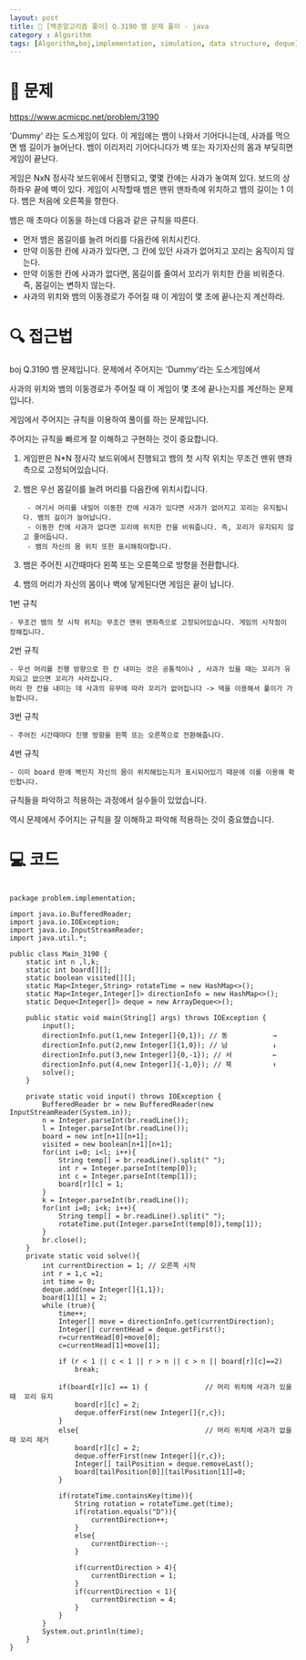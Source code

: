 ```yaml
---
layout: post
title: 📖 [백준알고리즘 풀이] Q.3190 뱀 문제 풀이 - java
category : Algorithm
tags: [Algorithm,boj,implementation, simulation, data structure, deque]
---
```

# 📖 문제
https://www.acmicpc.net/problem/3190

 'Dummy' 라는 도스게임이 있다. 이 게임에는 뱀이 나와서 기어다니는데, 사과를 먹으면 뱀 길이가 늘어난다. 뱀이 이리저리 기어다니다가 벽 또는 자기자신의 몸과 부딪히면 게임이 끝난다.

게임은 NxN 정사각 보드위에서 진행되고, 몇몇 칸에는 사과가 놓여져 있다. 보드의 상하좌우 끝에 벽이 있다. 게임이 시작할때 뱀은 맨위 맨좌측에 위치하고 뱀의 길이는 1 이다. 뱀은 처음에 오른쪽을 향한다.

뱀은 매 초마다 이동을 하는데 다음과 같은 규칙을 따른다.

- 먼저 뱀은 몸길이를 늘려 머리를 다음칸에 위치시킨다.
- 만약 이동한 칸에 사과가 있다면, 그 칸에 있던 사과가 없어지고 꼬리는 움직이지 않는다.
- 만약 이동한 칸에 사과가 없다면, 몸길이를 줄여서 꼬리가 위치한 칸을 비워준다. 즉, 몸길이는 변하지 않는다.
- 사과의 위치와 뱀의 이동경로가 주어질 때 이 게임이 몇 초에 끝나는지 계산하라.

# 🔍 접근법

boj Q.3190 뱀 문제입니다. 문제에서 주어지는 'Dummy'라는 도스게임에서

사과의 위치와 뱀의 이동경로가 주어질 때 이 게임이 몇 초에 끝나는지를 계산하는 문제입니다.

게임에서 주어지는 규칙을 이용하여 풀이를 하는 문제입니다.

주어지는 규칙을 빠르게 잘 이해하고 구현하는 것이 중요합니다.

1. 게임판은 N*N 정사각 보드위에서 진행되고 뱀의 첫 시작 위치는 무조건 맨위 맨좌측으로 고정되어있습니다.
2. 뱀은 우선 몸길이를 늘려 머리를 다음칸에 위치시킵니다.
        
        - 여기서 머리를 내밀어 이동한 칸에 사과가 있다면 사과가 없어지고 꼬리는 유지됩니다. 뱀의 길이가 늘어납니다.
        - 이동한 칸에 사과가 없다면 꼬리에 위치한 칸을 비워줍니다. 즉, 꼬리가 유지되지 않고 줄어듭니다.
        - 뱀의 자신의 몸 위치 또한 표시해줘야합니다.

3. 뱀은 주어진 시간때마다 왼쪽 또는 오른쪽으로 방향을 전환합니다.

4. 뱀의 머리가 자신의 몸이나 벽에 닿게된다면 게임은 끝이 납니다.


1번 규칙
            
    - 무조건 뱀의 첫 시작 위치는 무조건 맨위 맨좌측으로 고정되어있습니다. 게임의 시작점이 정해집니다.

2번 규칙
    
    - 우선 머리를 진행 방향으로 한 칸 내미는 것은 공통적이나 , 사과가 있을 때는 꼬리가 유지되고 없으면 꼬리가 사라집니다. 
    머리 한 칸을 내미는 데 사과의 유무에 따라 꼬리가 없어집니다 -> 덱을 이용해서 풀이가 가능합니다.

3번 규칙

    - 주어진 시간때마다 진행 방향을 왼쪽 또는 오른쪽으로 전환해줍니다.

4번 규칙

    - 이미 board 판에 벽인지 자신의 몸이 위치해있는지가 표시되어있기 때문에 이를 이용해 확인합니다.
     
규칙들을 파악하고 적용하는 과정에서 실수들이 있었습니다.

역시 문제에서 주어지는 규칙을 잘 이해하고 파악해 적용하는 것이 중요했습니다.

# 💻 코드

```

package problem.implementation;

import java.io.BufferedReader;
import java.io.IOException;
import java.io.InputStreamReader;
import java.util.*;

public class Main_3190 {
    static int n ,l,k;
    static int board[][];
    static boolean visited[][];
    static Map<Integer,String> rotateTime = new HashMap<>();
    static Map<Integer,Integer[]> directionInfo = new HashMap<>();
    static Deque<Integer[]> deque = new ArrayDeque<>();

    public static void main(String[] args) throws IOException {
        input();
        directionInfo.put(1,new Integer[]{0,1}); // 동           →
        directionInfo.put(2,new Integer[]{1,0}); // 남           ↓
        directionInfo.put(3,new Integer[]{0,-1}); // 서          ←
        directionInfo.put(4,new Integer[]{-1,0}); // 북          ↑
        solve();
    }

    private static void input() throws IOException {
        BufferedReader br = new BufferedReader(new InputStreamReader(System.in));
        n = Integer.parseInt(br.readLine());
        l = Integer.parseInt(br.readLine());
        board = new int[n+1][n+1];
        visited = new boolean[n+1][n+1];
        for(int i=0; i<l; i++){
            String temp[] = br.readLine().split(" ");
            int r = Integer.parseInt(temp[0]);
            int c = Integer.parseInt(temp[1]);
            board[r][c] = 1;
        }
        k = Integer.parseInt(br.readLine());
        for(int i=0; i<k; i++){
            String temp[] = br.readLine().split(" ");
            rotateTime.put(Integer.parseInt(temp[0]),temp[1]);
        }
        br.close();
    }
    private static void solve(){
        int currentDirection = 1; // 오른쪽 시작
        int r = 1,c =1;
        int time = 0;
        deque.add(new Integer[]{1,1});
        board[1][1] = 2;
        while (true){
            time++;
            Integer[] move = directionInfo.get(currentDirection);
            Integer[] currentHead = deque.getFirst();
            r=currentHead[0]+move[0];
            c=currentHead[1]+move[1];

            if (r < 1 || c < 1 || r > n || c > n || board[r][c]==2)
                break;

            if(board[r][c] == 1) {              // 머리 위치에 사과가 있을 때  꼬리 유지
                board[r][c] = 2;
                deque.offerFirst(new Integer[]{r,c});
            }
            else{                               // 머리 위치에 사과가 없을 때 꼬리 제거
                board[r][c] = 2;
                deque.offerFirst(new Integer[]{r,c});
                Integer[] tailPosition = deque.removeLast();
                board[tailPosition[0]][tailPosition[1]]=0;
            }

            if(rotateTime.containsKey(time)){
                String rotation = rotateTime.get(time);
                if(rotation.equals("D")){
                    currentDirection++;
                }
                else{
                    currentDirection--;
                }

                if(currentDirection > 4){
                    currentDirection = 1;
                }
                if(currentDirection < 1){
                    currentDirection = 4;
                }
            }
        }
        System.out.println(time);
    }
}

```